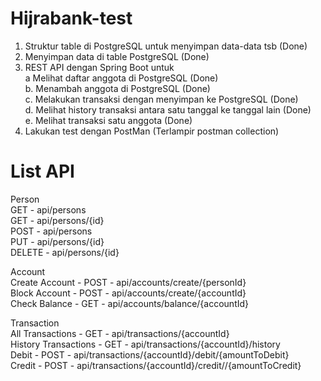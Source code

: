 # Hijrabank-test

1. Struktur table di PostgreSQL untuk menyimpan data-data tsb (Done)
2. Menyimpan data di table PostgreSQL (Done)
3. REST API dengan Spring Boot untuk <br>
   a Melihat daftar anggota di PostgreSQL (Done) <br>
   b. Menambah anggota di PostgreSQL (Done) <br>
   c. Melakukan transaksi dengan menyimpan ke PostgreSQL (Done) <br>
   d. Melihat history transaksi antara satu tanggal ke tanggal lain (Done) <br>
   e. Melihat transaksi satu anggota (Done) <br>
4. Lakukan test dengan PostMan (Terlampir postman collection)

# List API

Person<br>
GET - api/persons<br>
GET - api/persons/{id}<br>
POST - api/persons<br>
PUT - api/persons/{id}<br>
DELETE - api/persons/{id}<br>

Account<br>
Create Account - POST - api/accounts/create/{personId}<br>
Block Account - POST - api/accounts/create/{accountId}<br>
Check Balance - GET - api/accounts/balance/{accountId}<br>

Transaction<br>
All Transactions - GET - api/transactions/{accountId}<br>
History Transactions - GET - api/transactions/{accountId}/history<br>
Debit - POST - api/transactions/{accountId}/debit/{amountToDebit}<br>
Credit - POST - api/transactions/{accountId}/credit//{amountToCredit}<br>
